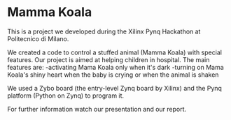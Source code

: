 # Mamma Koala

This is a project we developed during the Xilinx Pynq Hackathon at Politecnico di Milano.

We created a code to control a stuffed animal (Mamma Koala) with special features. Our project is aimed at helping
children in hospital.
The main features are:
-activating Mama Koala only when it's dark
-turning on Mama Koala's shiny heart when the baby is crying or when the animal is shaken


We used a Zybo board (the entry-level Zynq board by Xilinx) and the Pynq  platform (Python on Zynq) to program it.

For further information watch our presentation and our report.

